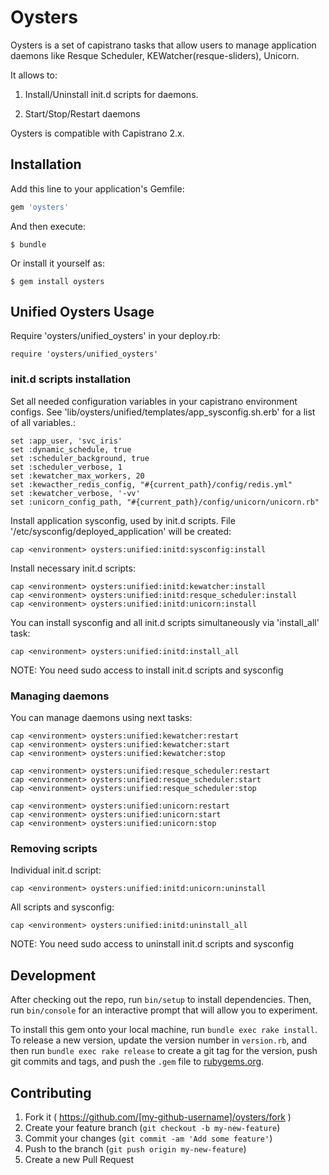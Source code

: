 # Oysters
Oysters is a set of capistrano tasks that allow users to manage application daemons like Resque Scheduler, KEWatcher(resque-sliders), Unicorn.

It allows to:

1. Install/Uninstall init.d scripts for daemons.

2. Start/Stop/Restart daemons  

Oysters is compatible with Capistrano 2.x.



## Installation

Add this line to your application's Gemfile:

```ruby
gem 'oysters'
```

And then execute:
```
$ bundle
```
Or install it yourself as:
```
$ gem install oysters
```
## Unified Oysters Usage

Require 'oysters/unified_oysters' in your deploy.rb:
```
require 'oysters/unified_oysters'
```
### init.d scripts installation

Set all needed configuration variables in your capistrano environment configs. See 'lib/oysters/unified/templates/app_sysconfig.sh.erb' for a list of all variables.:

```
set :app_user, 'svc_iris'
set :dynamic_schedule, true
set :scheduler_background, true
set :scheduler_verbose, 1
set :kewatcher_max_workers, 20
set :kewacther_redis_config, "#{current_path}/config/redis.yml"
set :kewatcher_verbose, '-vv'
set :unicorn_config_path, "#{current_path}/config/unicorn/unicorn.rb"
```

Install application sysconfig, used by init.d scripts. File '/etc/sysconfig/deployed_application' will be created:
```
cap <environment> oysters:unified:initd:sysconfig:install
```

Install necessary init.d scripts:
```
cap <environment> oysters:unified:initd:kewatcher:install
cap <environment> oysters:unified:initd:resque_scheduler:install
cap <environment> oysters:unified:initd:unicorn:install
```
You can install sysconfig and all init.d scripts simultaneously via 'install_all' task:
```
cap <environment> oysters:unified:initd:install_all
```

NOTE: You need sudo access to install init.d scripts and sysconfig

### Managing daemons

You can manage daemons using next tasks:
```
cap <environment> oysters:unified:kewatcher:restart
cap <environment> oysters:unified:kewatcher:start
cap <environment> oysters:unified:kewatcher:stop

cap <environment> oysters:unified:resque_scheduler:restart
cap <environment> oysters:unified:resque_scheduler:start
cap <environment> oysters:unified:resque_scheduler:stop

cap <environment> oysters:unified:unicorn:restart
cap <environment> oysters:unified:unicorn:start
cap <environment> oysters:unified:unicorn:stop
```
### Removing scripts

Individual init.d script:
```
cap <environment> oysters:unified:initd:unicorn:uninstall
```
All scripts and sysconfig:
```
cap <environment> oysters:unified:initd:uninstall_all
```

NOTE: You need sudo access to uninstall init.d scripts and sysconfig

## Development

After checking out the repo, run `bin/setup` to install dependencies. Then, run `bin/console` for an interactive prompt that will allow you to experiment.

To install this gem onto your local machine, run `bundle exec rake install`. To release a new version, update the version number in `version.rb`, and then run `bundle exec rake release` to create a git tag for the version, push git commits and tags, and push the `.gem` file to [rubygems.org](https://rubygems.org).

## Contributing

1. Fork it ( https://github.com/[my-github-username]/oysters/fork )
2. Create your feature branch (`git checkout -b my-new-feature`)
3. Commit your changes (`git commit -am 'Add some feature'`)
4. Push to the branch (`git push origin my-new-feature`)
5. Create a new Pull Request

